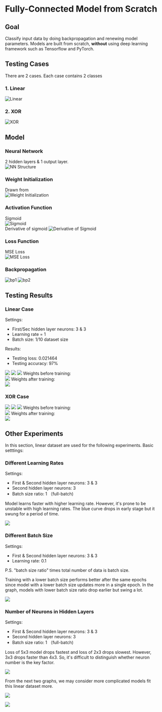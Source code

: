# Fully-Connected Model from Scratch

## Goal
Classify input data by doing backpropagation and renewing model parameters. Models are built from scratch, **without** using deep learning framework such as Tensorflow and PyTorch.

## Testing Cases
There are 2 cases. Each case contains 2 classes
### 1. Linear
![Linear](img/linear.png) 
### 2. XOR
![XOR](img/xor.png)

## Model
### Neural Network
2 hidden layers & 1 output layer.  
![NN Structure](img/nn_structure.svg)

### Weight Initialization
Drawn from  
![Weight Initialization](img/weight_init.png)

### Activation Function
Sigmoid  
![Sigmoid](img/sigmoid.png)  
Derivative of sigmoid
![Derivative of Sigmoid](img/sigmoid_der.png)

### Loss Function
MSE Loss  
![MSE Loss](img/mse.png)

### Backpropagation
![bp1](img/bp1.png)
![bp2](img/bp2.png)

## Testing Results
### Linear Case
Settings:
- First/Sec hidden layer neurons: 3 & 3
- Learning rate = 1
- Batch size: 1/10 dataset size

Results:
- Testing loss: 0.021464
- Testing accuracy: 97%

![](img/res_linear1.png)
![](img/res_linear2.png)
![](img/res_linear3.png)
Weights before training:  
![](img/res_linear4.png)
Weights after training:  
![](img/res_linear5.png)

### XOR Case
![](img/res_xor1.png)
![](img/res_xor2.png)
![](img/res_xor3.png)
Weights before training:  
![](img/res_xor4.png)
Weights after training:  
![](img/res_xor5.png)

## Other Experiments

In this section, linear dataset are used for the following experiments. Basic setttings:

### Different Learning Rates

Settings:

- First & Second hidden layer neurons: 3 & 3
- Second hidden layer neurons: 3
- Batch size ratio: 1 （full-batch)

Model learns faster with higher learning rate. However, it's prone to be unstable with high learning rates. The blue curve drops in early stage but it swung for a period of time.

![](img/o_e_1.png)

### Different Batch Size

Settings:

- First & Second hidden layer neurons: 3 & 3
- Learning rate: 0.1

P.S. "batch size ratio" times total number of data is batch size.

Training with a lower batch size performs better after the same epochs since model with a lower batch size updates more in a single epoch. In the graph, models with lower batch size ratio drop earlier but swing a lot. 

![](img/o_e_2.png)

### Number of Neurons in Hidden Layers

Settings:

- First & Second hidden layer neurons: 3 & 3
- Second hidden layer neurons: 3
- Batch size ratio: 1 （full-batch)

Loss of 5x3 model drops fastest and loss of 2x3 drops slowest. However, 3x3 drops faster than 4x3. So, it's difficult to distinguish whether neuron number is the key factor.

![](img/o_e_3.png)

From the next two graphs, we may consider more complicated models fit this linear dataset more.

![](img/o_e_4.png)

![](img/o_e_5.png)

